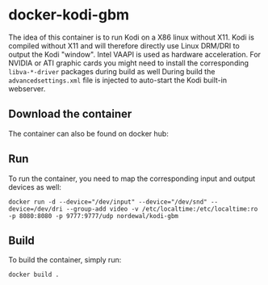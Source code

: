 # docker-kodi-gbm

The idea of this container is to run Kodi on a X86 linux without X11. Kodi is compiled without X11 and will therefore directly use Linux DRM/DRI to output the Kodi "window". Intel VAAPI is used as hardware acceleration. For NVIDIA or ATI graphic cards you might need to install the corresponding `libva-*-driver` packages during build as well
During build the `advancedsettings.xml` file is injected to auto-start the Kodi built-in webserver.

## Download the container
The container can also be found on docker hub:


## Run
To run the container, you need to map the corresponding input and output devices as well:
```
docker run -d --device="/dev/input" --device="/dev/snd" --device=/dev/dri --group-add video -v /etc/localtime:/etc/localtime:ro -p 8080:8080 -p 9777:9777/udp nordewal/kodi-gbm
```

## Build
To build the container, simply run:
```
docker build .
```
